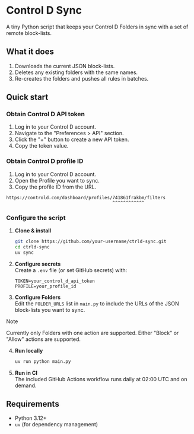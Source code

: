 # Control D Sync

A tiny Python script that keeps your Control D Folders in sync with a set of
remote block-lists.

## What it does
1. Downloads the current JSON block-lists.
2. Deletes any existing folders with the same names.
3. Re-creates the folders and pushes all rules in batches.

## Quick start

### Obtain Control D API token

1. Log in to your Control D account.
2. Navigate to the "Preferences > API" section.
3. Click the "+" button to create a new API token.
4. Copy the token value.

### Obtain Control D profile ID

1. Log in to your Control D account.
2. Open the Profile you want to sync.
3. Copy the profile ID from the URL.
```
https://controld.com/dashboard/profiles/741861frakbm/filters
                                        ^^^^^^^^^^^^
```

### Configure the script

1. **Clone & install**
   ```bash
   git clone https://github.com/your-username/ctrld-sync.git
   cd ctrld-sync
   uv sync
   ```

2. **Configure secrets**  
   Create a `.env` file (or set GitHub secrets) with:
   ```
   TOKEN=your_control_d_api_token
   PROFILE=your_profile_id
   ```

3. **Configure Folders**  
   Edit the `FOLDER_URLS` list in `main.py` to include the URLs of the JSON block-lists you want to sync.

> [!NOTE]
> Currently only Folders with one action are supported.
> Either "Block" or "Allow" actions are supported.

4. **Run locally**
   ```bash
   uv run python main.py
   ```

5. **Run in CI**  
   The included GitHub Actions workflow runs daily at 02:00 UTC and on demand.

## Requirements
- Python 3.12+  
- `uv` (for dependency management)